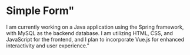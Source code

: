 # Simple Form"
I am currently working on a Java application using the Spring framework, with MySQL as the backend database. I am utilizing HTML, CSS, and JavaScript for the frontend, and I plan to incorporate Vue.js for enhanced interactivity and user experience."

